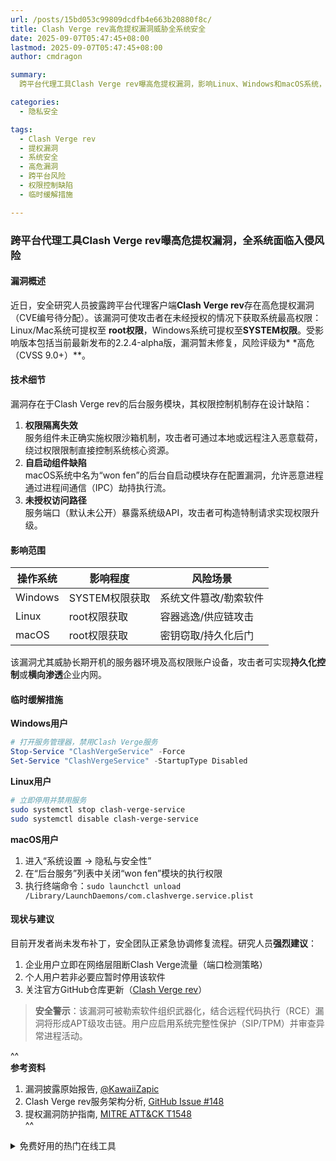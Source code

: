 ```yaml
---
url: /posts/15bd053c99809dcdfb4e663b20880f8c/
title: Clash Verge rev高危提权漏洞威胁全系统安全
date: 2025-09-07T05:47:45+08:00
lastmod: 2025-09-07T05:47:45+08:00
author: cmdragon

summary:
  跨平台代理工具Clash Verge rev曝高危提权漏洞，影响Linux、Windows和macOS系统，攻击者可获取最高权限（root或SYSTEM）。漏洞存在于后台服务模块，涉及权限隔离失效、自启动组件缺陷和未授权访问路径。受影响版本包括最新2.2.4-alpha版，风险评级为高危（CVSS 9.0+）。建议用户立即停用服务，并关注官方修复更新。漏洞可能被勒索软件组织利用，形成APT级攻击链，需启用系统完整性保护并审查异常进程。

categories:
  - 隐私安全

tags:
  - Clash Verge rev
  - 提权漏洞
  - 系统安全
  - 高危漏洞
  - 跨平台风险
  - 权限控制缺陷
  - 临时缓解措施

---
```


### 跨平台代理工具Clash Verge rev曝高危提权漏洞，全系统面临入侵风险

#### 漏洞概述

近日，安全研究人员披露跨平台代理客户端**Clash Verge rev**存在高危提权漏洞（CVE编号待分配）。该漏洞可使攻击者在未经授权的情况下获取系统最高权限：Linux/Mac系统可提权至
**root权限**，Windows系统可提权至**SYSTEM权限**。受影响版本包括当前最新发布的2.2.4-alpha版，漏洞暂未修复，风险评级为*
*高危（CVSS 9.0+）**。

#### 技术细节

漏洞存在于Clash Verge rev的后台服务模块，其权限控制机制存在设计缺陷：

1. **权限隔离失效**  
   服务组件未正确实施权限沙箱机制，攻击者可通过本地或远程注入恶意载荷，绕过权限限制直接控制系统核心资源。
2. **自启动组件缺陷**  
   macOS系统中名为“won fen”的后台自启动模块存在配置漏洞，允许恶意进程通过进程间通信（IPC）劫持执行流。
3. **未授权访问路径**  
   服务端口（默认未公开）暴露系统级API，攻击者可构造特制请求实现权限升级。

#### 影响范围

| 操作系统    | 影响程度       | 风险场景        |  
|---------|------------|-------------|  
| Windows | SYSTEM权限获取 | 系统文件篡改/勒索软件 |  
| Linux   | root权限获取   | 容器逃逸/供应链攻击  |  
| macOS   | root权限获取   | 密钥窃取/持久化后门  |  

该漏洞尤其威胁长期开机的服务器环境及高权限账户设备，攻击者可实现**持久化控制**或**横向渗透**企业内网。

#### 临时缓解措施

**Windows用户**

```powershell
# 打开服务管理器，禁用Clash Verge服务
Stop-Service "ClashVergeService" -Force  
Set-Service "ClashVergeService" -StartupType Disabled
```  

**Linux用户**

```bash
# 立即停用并禁用服务
sudo systemctl stop clash-verge-service  
sudo systemctl disable clash-verge-service
```  

**macOS用户**

1. 进入“系统设置 → 隐私与安全性”
2. 在“后台服务”列表中关闭“won fen”模块的执行权限
3. 执行终端命令：`sudo launchctl unload /Library/LaunchDaemons/com.clashverge.service.plist`

#### 现状与建议

目前开发者尚未发布补丁，安全团队正紧急协调修复流程。研究人员**强烈建议**：

1. 企业用户立即在网络层阻断Clash Verge流量（端口检测策略）
2. 个人用户若非必要应暂时停用该软件
3. 关注官方GitHub仓库更新（[Clash Verge rev](https://github.com/zzzgydi/clash-verge)）

> **安全警示**：该漏洞可被勒索软件组织武器化，结合远程代码执行（RCE）漏洞将形成APT级攻击链。用户应启用系统完整性保护（SIP/TPM）并审查异常进程活动。

^^  
**参考资料**

1. 漏洞披露原始报告, [@KawaiiZapic](https://twitter.com/KawaiiZapic/status/1812146321071333520)
2. Clash Verge rev服务架构分析, [GitHub Issue #148](https://github.com/zzzgydi/clash-verge/issues/148)
3. 提权漏洞防护指南, [MITRE ATT&CK T1548](https://attack.mitre.org/techniques/T1548/)  
   ^^

<details>
<summary>免费好用的热门在线工具</summary>

- [歌词生成工具 - 应用商店 | By cmdragon](https://tools.cmdragon.cn/zh/apps/lyrics-generator)
- [网盘资源聚合搜索 - 应用商店 | By cmdragon](https://tools.cmdragon.cn/zh/apps/cloud-drive-search)
- [ASCII字符画生成器 - 应用商店 | By cmdragon](https://tools.cmdragon.cn/zh/apps/ascii-art-generator)
- [JSON Web Tokens 工具 - 应用商店 | By cmdragon](https://tools.cmdragon.cn/zh/apps/jwt-tool)
- [Bcrypt 密码工具 - 应用商店 | By cmdragon](https://tools.cmdragon.cn/zh/apps/bcrypt-tool)
- [GIF 合成器 - 应用商店 | By cmdragon](https://tools.cmdragon.cn/zh/apps/gif-composer)
- [GIF 分解器 - 应用商店 | By cmdragon](https://tools.cmdragon.cn/zh/apps/gif-decomposer)
- [文本隐写术 - 应用商店 | By cmdragon](https://tools.cmdragon.cn/zh/apps/text-steganography)
- [CMDragon 在线工具 - 高级AI工具箱与开发者套件 | 免费好用的在线工具](https://tools.cmdragon.cn/zh)
- [应用商店 - 发现1000+提升效率与开发的AI工具和实用程序 | 免费好用的在线工具](https://tools.cmdragon.cn/zh/apps?category=trending)
- [CMDragon 更新日志 - 最新更新、功能与改进 | 免费好用的在线工具](https://tools.cmdragon.cn/zh/changelog)
- [支持我们 - 成为赞助者 | 免费好用的在线工具](https://tools.cmdragon.cn/zh/sponsor)
- [AI文本生成图像 - 应用商店 | 免费好用的在线工具](https://tools.cmdragon.cn/zh/apps/text-to-image-ai)
- [临时邮箱 - 应用商店 | 免费好用的在线工具](https://tools.cmdragon.cn/zh/apps/temp-email)
- [二维码解析器 - 应用商店 | 免费好用的在线工具](https://tools.cmdragon.cn/zh/apps/qrcode-parser)
- [文本转思维导图 - 应用商店 | 免费好用的在线工具](https://tools.cmdragon.cn/zh/apps/text-to-mindmap)
- [正则表达式可视化工具 - 应用商店 | 免费好用的在线工具](https://tools.cmdragon.cn/zh/apps/regex-visualizer)
- [文件隐写工具 - 应用商店 | 免费好用的在线工具](https://tools.cmdragon.cn/zh/apps/steganography-tool)
- [IPTV 频道探索器 - 应用商店 | 免费好用的在线工具](https://tools.cmdragon.cn/zh/apps/iptv-explorer)
- [快传 - 应用商店 | 免费好用的在线工具](https://tools.cmdragon.cn/zh/apps/snapdrop)
- [随机抽奖工具 - 应用商店 | 免费好用的在线工具](https://tools.cmdragon.cn/zh/apps/lucky-draw)
- [动漫场景查找器 - 应用商店 | 免费好用的在线工具](https://tools.cmdragon.cn/zh/apps/anime-scene-finder)
- [时间工具箱 - 应用商店 | 免费好用的在线工具](https://tools.cmdragon.cn/zh/apps/time-toolkit)
- [网速测试 - 应用商店 | 免费好用的在线工具](https://tools.cmdragon.cn/zh/apps/speed-test)
- [AI 智能抠图工具 - 应用商店 | 免费好用的在线工具](https://tools.cmdragon.cn/zh/apps/background-remover)
- [背景替换工具 - 应用商店 | 免费好用的在线工具](https://tools.cmdragon.cn/zh/apps/background-replacer)
- [艺术二维码生成器 - 应用商店 | 免费好用的在线工具](https://tools.cmdragon.cn/zh/apps/artistic-qrcode)
- [Open Graph 元标签生成器 - 应用商店 | 免费好用的在线工具](https://tools.cmdragon.cn/zh/apps/open-graph-generator)
- [图像对比工具 - 应用商店 | 免费好用的在线工具](https://tools.cmdragon.cn/zh/apps/image-comparison)
- [图片压缩专业版 - 应用商店 | 免费好用的在线工具](https://tools.cmdragon.cn/zh/apps/image-compressor)
- [密码生成器 - 应用商店 | 免费好用的在线工具](https://tools.cmdragon.cn/zh/apps/password-generator)
- [SVG优化器 - 应用商店 | 免费好用的在线工具](https://tools.cmdragon.cn/zh/apps/svg-optimizer)
- [调色板生成器 - 应用商店 | 免费好用的在线工具](https://tools.cmdragon.cn/zh/apps/color-palette)
- [在线节拍器 - 应用商店 | 免费好用的在线工具](https://tools.cmdragon.cn/zh/apps/online-metronome)
- [IP归属地查询 - 应用商店 | 免费好用的在线工具](https://tools.cmdragon.cn/zh/apps/ip-geolocation)
- [CSS网格布局生成器 - 应用商店 | 免费好用的在线工具](https://tools.cmdragon.cn/zh/apps/css-grid-layout)
- [邮箱验证工具 - 应用商店 | 免费好用的在线工具](https://tools.cmdragon.cn/zh/apps/email-validator)
- [书法练习字帖 - 应用商店 | 免费好用的在线工具](https://tools.cmdragon.cn/zh/apps/calligraphy-practice)
- [金融计算器套件 - 应用商店 | 免费好用的在线工具](https://tools.cmdragon.cn/zh/apps/finance-calculator-suite)
- [中国亲戚关系计算器 - 应用商店 | 免费好用的在线工具](https://tools.cmdragon.cn/zh/apps/chinese-kinship-calculator)
- [Protocol Buffer 工具箱 - 应用商店 | 免费好用的在线工具](https://tools.cmdragon.cn/zh/apps/protobuf-toolkit)
- [IP归属地查询 - 应用商店 | 免费好用的在线工具](https://tools.cmdragon.cn/zh/apps/ip-geolocation)
- [图片无损放大 - 应用商店 | 免费好用的在线工具](https://tools.cmdragon.cn/zh/apps/image-upscaler)
- [文本比较工具 - 应用商店 | 免费好用的在线工具](https://tools.cmdragon.cn/zh/apps/text-compare)
- [IP批量查询工具 - 应用商店 | 免费好用的在线工具](https://tools.cmdragon.cn/zh/apps/ip-batch-lookup)
- [域名查询工具 - 应用商店 | 免费好用的在线工具](https://tools.cmdragon.cn/zh/apps/domain-finder)
- [DNS工具箱 - 应用商店 | 免费好用的在线工具](https://tools.cmdragon.cn/zh/apps/dns-toolkit)
- [网站图标生成器 - 应用商店 | 免费好用的在线工具](https://tools.cmdragon.cn/zh/apps/favicon-generator)
- [XML Sitemap](https://tools.cmdragon.cn/sitemap_index.xml)

</details>
